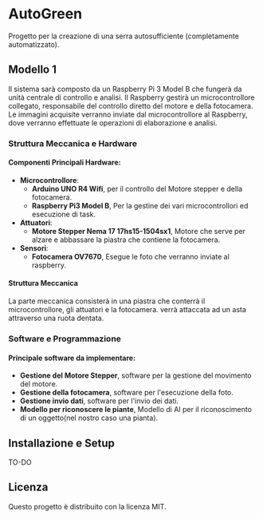 # AutoGreen
Progetto per la creazione di una serra autosufficiente (completamente automatizzato).

## Modello 1

Il sistema sarà composto da un Raspberry Pi 3 Model B che fungerà da unità centrale di controllo e analisi. Il Raspberry gestirà un microcontrollore collegato, responsabile del controllo diretto del motore e della fotocamera. Le immagini acquisite verranno inviate dal microcontrollore al Raspberry, dove verranno effettuate le operazioni di elaborazione e analisi. 

### Struttura Meccanica e Hardware

####  Componenti Principali Hardware:

- **Microcontrollore**:
  - **Arduino UNO R4 Wifi**, per il controllo del Motore stepper e della fotocamera.
  - **Raspberry Pi3 Model B**, Per la gestine dei vari microcontrollori ed esecuzione di task.
- **Attuatori**:
  - **Motore Stepper Nema 17 17hs15-1504sx1**, Motore che serve per alzare e abbassare la piastra che contiene la fotocamera.
- **Sensori**:
  - **Fotocamera OV7670**, Esegue le foto che verranno inviate al raspberry.

#### Struttura Meccanica

La parte meccanica consisterà in una piastra che conterrà il microcontrollore, gli attuatori e la fotocamera.
verrà attaccata ad un asta attraverso una ruota dentata.

### Software e Programmazione

#### Principale software da implementare:

- **Gestione del Motore Stepper**, software per la gestione del movimento del motore.
- **Gestione della fotocamera**, software per l'esecuzione della foto.
- **Gestione invio dati**, software per l'invio dei dati.
- **Modello per riconoscere le piante**, Modello di AI per il riconoscimento di un oggetto(nel nostro caso una pianta).

## Installazione e Setup

TO-DO

## Licenza

Questo progetto è distribuito con la licenza MIT.
